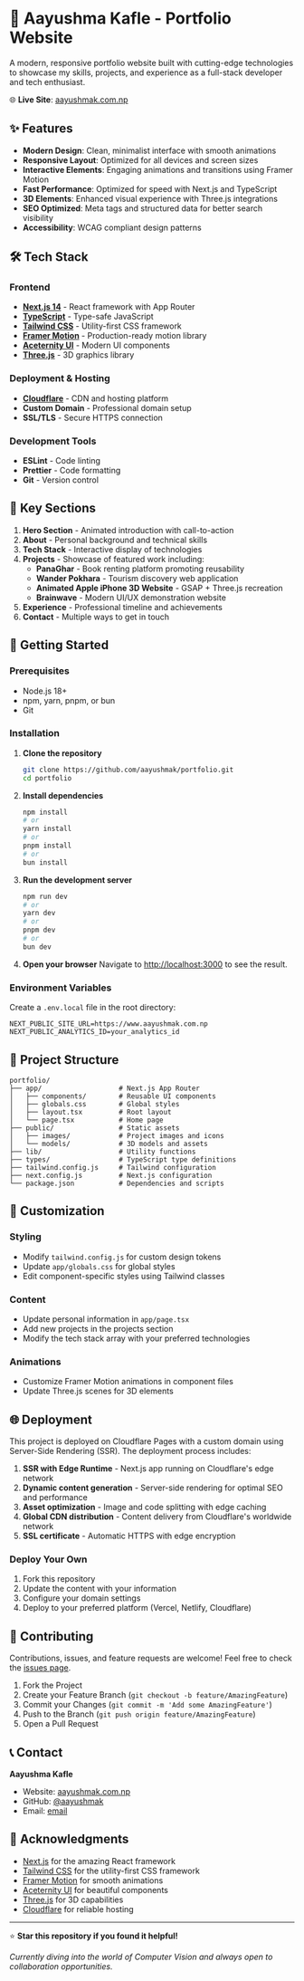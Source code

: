 # 🚀 Aayushma Kafle - Portfolio Website

A modern, responsive portfolio website built with cutting-edge technologies to showcase my skills, projects, and experience as a full-stack developer and tech enthusiast.

🌐 **Live Site**: [aayushmak.com.np](https://www.aayushmak.com.np/)


## ✨ Features

- **Modern Design**: Clean, minimalist interface with smooth animations
- **Responsive Layout**: Optimized for all devices and screen sizes
- **Interactive Elements**: Engaging animations and transitions using Framer Motion
- **Fast Performance**: Optimized for speed with Next.js and TypeScript
- **3D Elements**: Enhanced visual experience with Three.js integrations
- **SEO Optimized**: Meta tags and structured data for better search visibility
- **Accessibility**: WCAG compliant design patterns


## 🛠️ Tech Stack

### Frontend
- **[Next.js 14](https://nextjs.org/)** - React framework with App Router
- **[TypeScript](https://www.typescriptlang.org/)** - Type-safe JavaScript
- **[Tailwind CSS](https://tailwindcss.com/)** - Utility-first CSS framework
- **[Framer Motion](https://www.framer.com/motion/)** - Production-ready motion library
- **[Aceternity UI](https://ui.aceternity.com/)** - Modern UI components
- **[Three.js](https://threejs.org/)** - 3D graphics library

### Deployment & Hosting
- **[Cloudflare](https://www.cloudflare.com/)** - CDN and hosting platform
- **Custom Domain** - Professional domain setup
- **SSL/TLS** - Secure HTTPS connection

### Development Tools
- **ESLint** - Code linting
- **Prettier** - Code formatting
- **Git** - Version control

## 🎯 Key Sections

1. **Hero Section** - Animated introduction with call-to-action
2. **About** - Personal background and technical skills
3. **Tech Stack** - Interactive display of technologies
4. **Projects** - Showcase of featured work including:
   - **PanaGhar** - Book renting platform promoting reusability
   - **Wander Pokhara** - Tourism discovery web application
   - **Animated Apple iPhone 3D Website** - GSAP + Three.js recreation
   - **Brainwave** - Modern UI/UX demonstration website
5. **Experience** - Professional timeline and achievements
6. **Contact** - Multiple ways to get in touch


## 🚀 Getting Started

### Prerequisites
- Node.js 18+ 
- npm, yarn, pnpm, or bun
- Git

### Installation

1. **Clone the repository**
   ```bash
   git clone https://github.com/aayushmak/portfolio.git
   cd portfolio
   ```

2. **Install dependencies**
   ```bash
   npm install
   # or
   yarn install
   # or
   pnpm install
   # or
   bun install
   ```

3. **Run the development server**
   ```bash
   npm run dev
   # or
   yarn dev
   # or
   pnpm dev
   # or
   bun dev
   ```

4. **Open your browser**
   Navigate to [http://localhost:3000](http://localhost:3000) to see the result.

### Environment Variables

Create a `.env.local` file in the root directory:

```env
NEXT_PUBLIC_SITE_URL=https://www.aayushmak.com.np
NEXT_PUBLIC_ANALYTICS_ID=your_analytics_id
```


## 📁 Project Structure

```
portfolio/
├── app/                   # Next.js App Router
│   ├── components/        # Reusable UI components
│   ├── globals.css        # Global styles
│   ├── layout.tsx         # Root layout
│   └── page.tsx           # Home page
├── public/                # Static assets
│   ├── images/            # Project images and icons
│   └── models/            # 3D models and assets
├── lib/                   # Utility functions
├── types/                 # TypeScript type definitions
├── tailwind.config.js     # Tailwind configuration
├── next.config.js         # Next.js configuration
└── package.json           # Dependencies and scripts
```


## 🎨 Customization

### Styling
- Modify `tailwind.config.js` for custom design tokens
- Update `app/globals.css` for global styles
- Edit component-specific styles using Tailwind classes

### Content
- Update personal information in `app/page.tsx`
- Add new projects in the projects section
- Modify the tech stack array with your preferred technologies

### Animations
- Customize Framer Motion animations in component files
- Update Three.js scenes for 3D elements


## 🌐 Deployment

This project is deployed on Cloudflare Pages with a custom domain using Server-Side Rendering (SSR). The deployment process includes:

1. **SSR with Edge Runtime** - Next.js app running on Cloudflare's edge network
2. **Dynamic content generation** - Server-side rendering for optimal SEO and performance
3. **Asset optimization** - Image and code splitting with edge caching
4. **Global CDN distribution** - Content delivery from Cloudflare's worldwide network
5. **SSL certificate** - Automatic HTTPS with edge encryption

### Deploy Your Own

1. Fork this repository
2. Update the content with your information
3. Configure your domain settings
4. Deploy to your preferred platform (Vercel, Netlify, Cloudflare)


## 🤝 Contributing

Contributions, issues, and feature requests are welcome! Feel free to check the [issues page](https://github.com/aayushmak/portfolio/issues).

1. Fork the Project
2. Create your Feature Branch (`git checkout -b feature/AmazingFeature`)
3. Commit your Changes (`git commit -m 'Add some AmazingFeature'`)
4. Push to the Branch (`git push origin feature/AmazingFeature`)
5. Open a Pull Request


## 📞 Contact

**Aayushma Kafle**
- Website: [aayushmak.com.np](https://www.aayushmak.com.np/)
- GitHub: [@aayushmak](https://github.com/aayushmak)
- Email: [email](aayushmakafle@gmail.com)


## 🙏 Acknowledgments

- [Next.js](https://nextjs.org/) for the amazing React framework
- [Tailwind CSS](https://tailwindcss.com/) for the utility-first CSS framework
- [Framer Motion](https://www.framer.com/motion/) for smooth animations
- [Aceternity UI](https://ui.aceternity.com/) for beautiful components
- [Three.js](https://threejs.org/) for 3D capabilities
- [Cloudflare](https://www.cloudflare.com/) for reliable hosting

---

⭐ **Star this repository if you found it helpful!**

*Currently diving into the world of Computer Vision and always open to collaboration opportunities.*





